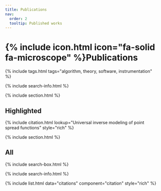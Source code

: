 ```yaml
---
title: Publications
nav:
  order: 2
  tooltip: Published works
---
```


# {% include icon.html icon="fa-solid fa-microscope" %}Publications

{% include tags.html tags="algorithm, theory, software, instrumentation" %}

{% include search-info.html %}

{% include section.html %}

## Highlighted

{% include citation.html lookup="Universal inverse modeling of point spread functions" style="rich" %}

{% include section.html %}

## All

{% include search-box.html %}

{% include search-info.html %}

{% include list.html data="citations" component="citation" style="rich" %}
